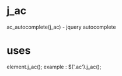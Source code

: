 j_ac
====

ac_autocomplete(j_ac) - jquery autocomplete


uses
====
element.j_ac();
example : $('.ac').j_ac();